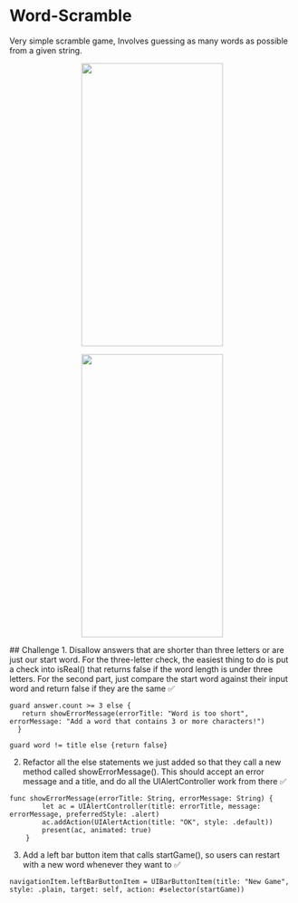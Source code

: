# Word-Scramble
Very simple scramble game, Involves guessing as many words as possible from a given string.
<p align="center">
  <img width="250" height="500" src="https://user-images.githubusercontent.com/27751735/56620682-6a571280-6632-11e9-9825-7ad651fa8497.png">
</p>
<p align="center">
  <img width="250" height="500" src="https://user-images.githubusercontent.com/27751735/56620680-6925e580-6632-11e9-8a3b-9cfaf521da3b.png">
</p>
## Challenge
1. Disallow answers that are shorter than three letters or are just our start word. For the three-letter check, the easiest thing to do is put a check into isReal() that returns false if the word length is under three letters. For the second part, just compare the start word against their input word and return false if they are the same ✅


```
guard answer.count >= 3 else {
   return showErrorMessage(errorTitle: "Word is too short", errorMessage: "Add a word that contains 3 or more characters!")
  }
```

```
guard word != title else {return false}
```

2. Refactor all the else statements we just added so that they call a new method called showErrorMessage(). This should accept an error message and a title, and do all the UIAlertController work from there ✅

```
func showErrorMessage(errorTitle: String, errorMessage: String) {
        let ac = UIAlertController(title: errorTitle, message: errorMessage, preferredStyle: .alert)
        ac.addAction(UIAlertAction(title: "OK", style: .default))
        present(ac, animated: true)
    }
```

3. Add a left bar button item that calls startGame(), so users can restart with a new word whenever they want to ✅
```
navigationItem.leftBarButtonItem = UIBarButtonItem(title: "New Game", style: .plain, target: self, action: #selector(startGame))
```
